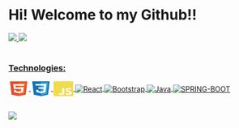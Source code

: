 <h1> Hi! Welcome to my Github!!</br> </h1>


<!--
**rafavilvert/rafavilvert** is a ✨ _special_ ✨ repository because its `README.md` (this file) appears on your GitHub profile.

Here are some ideas to get you started:

- 🔭 I’m currently working on ...
- 🌱 I’m currently learning ...
- 👯 I’m looking to collaborate on ...
- 🤔 I’m looking for help with ...
- 💬 Ask me about ...
- 📫 How to reach me: ...
- 😄 Pronouns: ...
- ⚡ Fun fact: ...
-->

<div>
  <a href="https://github.com/rafavilvert">
  <img height="180em" src="https://github-readme-stats.vercel.app/api?username=rafavilvert&show_icons=true&theme=radical&include_all_commits=true&count_private=true"/>
  <img height="180em" src="https://github-readme-stats.vercel.app/api/top-langs/?username=rafavilvert&layout=compact&langs_count=7&theme=radical"/>
</div>

<div style="display: inline_block"><br>
  <h3>Technologies:</h3>
  <img align="center" alt="HTML" height="30" width="40" src="https://raw.githubusercontent.com/devicons/devicon/master/icons/html5/html5-original.svg">
  <img align="center" alt="CSS" height="30" width="40" src="https://raw.githubusercontent.com/devicons/devicon/master/icons/css3/css3-original.svg">
  <img align="center" alt="Js" height="30" width="40" src="https://raw.githubusercontent.com/devicons/devicon/master/icons/javascript/javascript-plain.svg">
  <img align="center" alt="React" height="30" width="35" src="https://cdn.freebiesupply.com/logos/large/2x/react-1-logo-png-transparent.png">
  <img align="center" alt="Bootstrap" height="30" width="40"       src="https://camo.githubusercontent.com/bec2c92468d081617cb3145a8f3d8103e268bca400f6169c3a68dc66e05c971e/68747470733a2f2f76352e676574626f6f7473747261702e636f6d2f646f63732f352e302f6173736574732f6272616e642f626f6f7473747261702d6c6f676f2d736861646f772e706e67">
  <img align="center" alt="Java" height="30" width="26" src="https://logodownload.org/wp-content/uploads/2017/04/java-logo.png">
  <img align="center" alt="SPRING-BOOT" height="30" width="30" src="https://img.icons8.com/color/48/000000/spring-logo.png">
  
</div>
  
  ##
 
<div> 
  <a href="https://www.linkedin.com/in/rafael-vilvert-246a27111/" target="_blank"><img style:" height=40px;" width:40px; " src="https://www.freeiconspng.com/thumbs/linkedin-logo-png/similar-icons-with-these-tags-linkedin-pinterest-10.png"></a> 
</div>
</hr>
